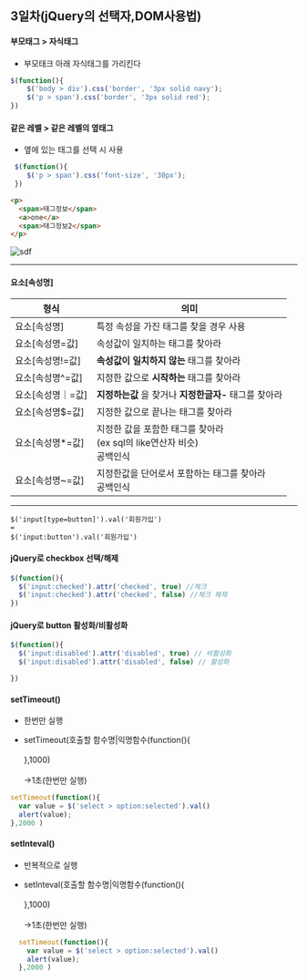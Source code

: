 3일차(jQuery의 선택자,DOM사용법)
--------------------------------

#### 부모태그 > 자식태그

-	부모태크 아래 자식태그를 가리킨다

```js
$(function(){
    $('body > div').css('border', '3px solid navy');
    $('p > span').css('border', '3px solid red');
})
```

#### 같은 레벨 > 같은 레벨의 옆태그

-	옆에 있는 태그를 선택 시 사용

```js
 $(function(){
    $('p > span').css('font-size', '30px');
 })
```

```html
<p>
  <span>태그정보</span>
  <a>one</a>
  <span>태그정보2</span>
</p>
```

![sdf](/assets/sdf.PNG)

---

#### 요소[속성명]

| 형식              | 의미                                                                        |
|-------------------|-----------------------------------------------------------------------------|
| 요소[속성명]      | 특정 속성을 가진 태그를 찾을 경우 사용                                      |
| 요소[속성명=값]   | 속성값이 일치하는 태그를 찾아라                                             |
| 요소[속성명!=값]  | **속성값이 일치하지 않는** 태그를 찾아라                                    |
| 요소[속성명^=값]  | 지정한 값으로 **시작하는** 태그를 찾아라                                    |
| 요소[속성명｜=값] | **지정하는값** 을 찾거나 **지정한글자-** 태그를 찾아라                      |
| 요소[속성명$=값]  | 지정한 값으로 끝나는 태그를 찾아라                                          |
| 요소[속성명*=값]  | 지정한 값을 포함한 태그를 찾아라<br>(ex sql의 like연산자 비슷) <br>공백인식 |
| 요소[속성명~=값]  | 지정한값을 단어로서 포함하는 태그를 찾아라<br> 공백인식                     |

---

```
$('input[type=button]').val('회원가입')
=
$('input:button').val('회원가입')
```

#### jQuery로 checkbox 선택/해제

```js
$(function(){
  $('input:checked').attr('checked', true) //체크
  $('input:checked').attr('checked', false) //체크 해제
})
```

#### jQuery로 button 활성화/비활성화

```js
$(function(){
  $('input:disabled').attr('disabled', true) // 비활성화
  $('input:disabled').attr('disabled', false) // 활성화

})
```

#### setTimeout()

-	한번만 실행

-	setTimeout(호출할 함수명|익명함수(function(){<br><br>},1000)<br><br>->1초(한번만 실행)

```js
setTimeout(function(){
  var value = $('select > option:selected').val()
  alert(value);
},2000 )
```

#### setInteval()

-	반복적으로 실행

-	setInteval(호출할 함수명|익명함수(function(){<br><br>},1000)<br><br>->1초(한번만 실행)

```js
  setTimeout(function(){
    var value = $('select > option:selected').val()
    alert(value);
  },2000 )

```

```js


```

